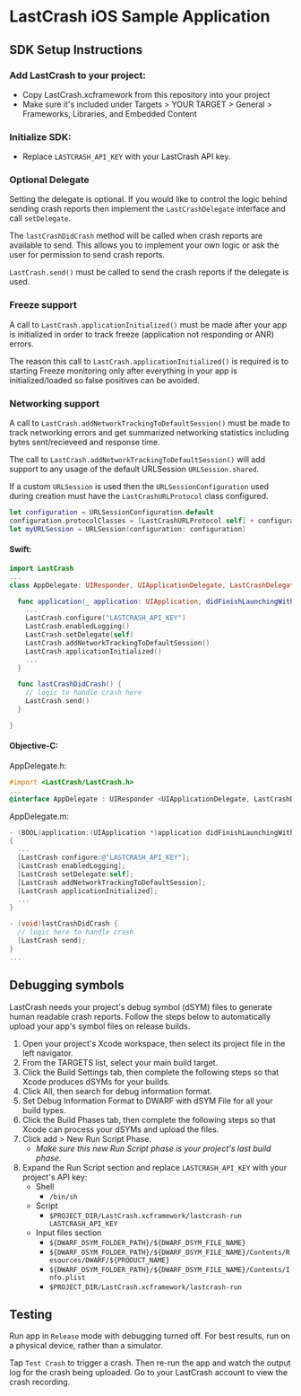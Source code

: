 # LastCrash iOS Sample Application

## SDK Setup Instructions

### Add LastCrash to your project:

- Copy LastCrash.xcframework from this repository into your project
- Make sure it's included under Targets > YOUR TARGET > General > Frameworks, Libraries, and Embedded Content

### Initialize SDK:

- Replace `LASTCRASH_API_KEY` with your LastCrash API key.

### Optional Delegate

Setting the delegate is optional.  If you would like to control the logic behind sending crash reports then implement the `LastCrashDelegate` interface and call `setDelegate`.

The `lastCrashDidCrash` method will be called when crash reports are available to send.  This allows you to implement your own logic or ask the user for permission to send crash reports.

`LastCrash.send()` must be called to send the crash reports if the delegate is used.

### Freeze support

A call to `LastCrash.applicationInitialized()` must be made after your app is initialized in order to track freeze (application not responding or ANR) errors.  

The reason this call to `LastCrash.applicationInitialized()` is required is to starting Freeze monitoring only after everything in your app is initialized/loaded so false positives can be avoided.

### Networking support

A call to `LastCrash.addNetworkTrackingToDefaultSession()` must be made to track networking errors and get summarized networking statistics including bytes sent/recieveed and response time.

The call to `LastCrash.addNetworkTrackingToDefaultSession()` will add support to any usage of the default URLSession `URLSession.shared`.

If a custom `URLSession` is used then the `URLSessionConfiguration` used during creation must have the `LastCrashURLProtocol` class configured.

```swift
let configuration = URLSessionConfiguration.default
configuration.protocolClasses = [LastCrashURLProtocol.self] + configuration.protocolClasses!
let myURLSession = URLSession(configuration: configuration)
```

#### **Swift:**

```swift
import LastCrash
...
class AppDelegate: UIResponder, UIApplicationDelegate, LastCrashDelegate {

  func application(_ application: UIApplication, didFinishLaunchingWithOptions launchOptions: [UIApplication.LaunchOptionsKey: Any]?) -> Bool {
    ...
    LastCrash.configure("LASTCRASH_API_KEY")
    LastCrash.enabledLogging()
    LastCrash.setDelegate(self)
    LastCrash.addNetworkTrackingToDefaultSession()
    LastCrash.applicationInitialized()
    ...
  }

  func lastCrashDidCrash() {
    // logic to handle crash here
    LastCrash.send()
  }

}
```

#### **Objective-C:**

AppDelegate.h:

```objectivec
#import <LastCrash/LastCrash.h>
...
@interface AppDelegate : UIResponder <UIApplicationDelegate, LastCrashDelegate>
```

AppDelegate.m:

```objectivec
- (BOOL)application:(UIApplication *)application didFinishLaunchingWithOptions:(NSDictionary *)launchOptions
{
  ...
  [LastCrash configure:@"LASTCRASH_API_KEY"];
  [LastCrash enabledLogging];
  [LastCrash setDelegate:self];
  [LastCrash addNetworkTrackingToDefaultSession];
  [LastCrash applicationInitialized];
  ...
}

- (void)lastCrashDidCrash {
  // logic here to handle crash
  [LastCrash send];
}
...
```

## Debugging symbols

LastCrash needs your project's debug symbol (dSYM) files to generate human readable crash reports.  Follow the steps below to automatically upload your app's symbol files on release builds.

1. Open your project's Xcode workspace, then select its project file in the left navigator.
2. From the TARGETS list, select your main build target.
3. Click the Build Settings tab, then complete the following steps so that Xcode produces dSYMs for your builds.
4. Click All, then search for debug information format.
5. Set Debug Information Format to DWARF with dSYM File for all your build types.
6. Click the Build Phases tab, then complete the following steps so that Xcode can process your dSYMs and upload the files.
7. Click add > New Run Script Phase.
    * _Make sure this new Run Script phase is your project's last build phase._
8. Expand the Run Script section and replace `LASTCRASH_API_KEY` with your project's API key:
    * Shell
        * `/bin/sh`
    * Script
        * `$PROJECT_DIR/LastCrash.xcframework/lastcrash-run LASTCRASH_API_KEY`
    * Input files section
        * `${DWARF_DSYM_FOLDER_PATH}/${DWARF_DSYM_FILE_NAME}`
        * `${DWARF_DSYM_FOLDER_PATH}/${DWARF_DSYM_FILE_NAME}/Contents/Resources/DWARF/${PRODUCT_NAME}`
        * `${DWARF_DSYM_FOLDER_PATH}/${DWARF_DSYM_FILE_NAME}/Contents/Info.plist`
        * `$PROJECT_DIR/LastCrash.xcframework/lastcrash-run`

## Testing

Run app in `Release` mode with debugging turned off. For best results, run on a physical device, rather than a simulator.

Tap `Test Crash` to trigger a crash.  Then re-run the app and watch the output log for the crash being uploaded.  Go to your LastCrash account to view the crash recording.